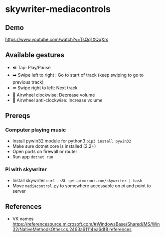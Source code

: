 # skywriter-mediacontrols

## Demo
https://www.youtube.com/watch?v=TsQq1XQqXrs

## Available gestures
- ⏯️ Tap: Play/Pause
- ➡️ Swipe left to right : Go to start of track (keep swiping to go to previous track)
- ⬅️ Swipe right to left: Next track
- 🔄 Airwheel clockwise: Decrease volume
- 🔄 Airwheel anti-clockwise: Increase volume


## Prereqs
### Computer playing music
- Install pywin32 module for python3 `pip3 install pywin32`
- Make sure dotnet core is installed (2.2+)
- Open ports on firewall or router
- Run app `dotnet run`

### Pi with skywriter
- Install skywriter `curl -sSL get.pimoroni.com/skywriter | bash`
- Move `mediacontrol.py` to somewhere accessable on pi and point to server

## References
- VK names https://referencesource.microsoft.com/#WindowsBase/Shared/MS/Win32/NativeMethodsOther.cs,2493a61114ea6df8,references
